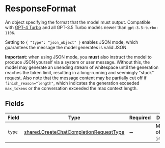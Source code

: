 # ResponseFormat

An object specifying the format that the model must output. Compatible with [GPT-4 Turbo](/docs/models/gpt-4-and-gpt-4-turbo) and all GPT-3.5 Turbo models newer than `gpt-3.5-turbo-1106`.

Setting to `{ "type": "json_object" }` enables JSON mode, which guarantees the message the model generates is valid JSON.

**Important:** when using JSON mode, you **must** also instruct the model to produce JSON yourself via a system or user message. Without this, the model may generate an unending stream of whitespace until the generation reaches the token limit, resulting in a long-running and seemingly "stuck" request. Also note that the message content may be partially cut off if `finish_reason="length"`, which indicates the generation exceeded `max_tokens` or the conversation exceeded the max context length.



## Fields

| Field                                                                                                   | Type                                                                                                    | Required                                                                                                | Description                                                                                             | Example                                                                                                 |
| ------------------------------------------------------------------------------------------------------- | ------------------------------------------------------------------------------------------------------- | ------------------------------------------------------------------------------------------------------- | ------------------------------------------------------------------------------------------------------- | ------------------------------------------------------------------------------------------------------- |
| `type`                                                                                                  | [shared.CreateChatCompletionRequestType](../../../sdk/models/shared/createchatcompletionrequesttype.md) | :heavy_minus_sign:                                                                                      | Must be one of `text` or `json_object`.                                                                 | json_object                                                                                             |
